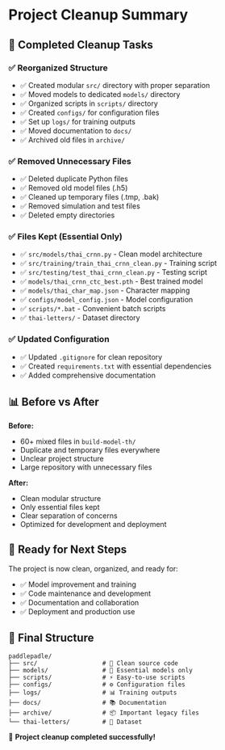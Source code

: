 # Project Cleanup Summary

## 🎯 Completed Cleanup Tasks

### ✅ Reorganized Structure
- ✅ Created modular `src/` directory with proper separation
- ✅ Moved models to dedicated `models/` directory  
- ✅ Organized scripts in `scripts/` directory
- ✅ Created `configs/` for configuration files
- ✅ Set up `logs/` for training outputs
- ✅ Moved documentation to `docs/`
- ✅ Archived old files in `archive/`

### ✅ Removed Unnecessary Files
- ✅ Deleted duplicate Python files
- ✅ Removed old model files (.h5)
- ✅ Cleaned up temporary files (.tmp, .bak)
- ✅ Removed simulation and test files
- ✅ Deleted empty directories

### ✅ Files Kept (Essential Only)
- ✅ `src/models/thai_crnn.py` - Clean model architecture
- ✅ `src/training/train_thai_crnn_clean.py` - Training script  
- ✅ `src/testing/test_thai_crnn_clean.py` - Testing script
- ✅ `models/thai_crnn_ctc_best.pth` - Best trained model
- ✅ `models/thai_char_map.json` - Character mapping
- ✅ `configs/model_config.json` - Model configuration
- ✅ `scripts/*.bat` - Convenient batch scripts
- ✅ `thai-letters/` - Dataset directory

### ✅ Updated Configuration
- ✅ Updated `.gitignore` for clean repository
- ✅ Created `requirements.txt` with essential dependencies
- ✅ Added comprehensive documentation

## 📊 Before vs After

**Before:** 
- 60+ mixed files in `build-model-th/`
- Duplicate and temporary files everywhere
- Unclear project structure
- Large repository with unnecessary files

**After:**
- Clean modular structure
- Only essential files kept
- Clear separation of concerns
- Optimized for development and deployment

## 🚀 Ready for Next Steps

The project is now clean, organized, and ready for:
- ✅ Model improvement and training
- ✅ Code maintenance and development  
- ✅ Documentation and collaboration
- ✅ Deployment and production use

## 📁 Final Structure

```
paddlepadle/
├── src/                  # 🎯 Clean source code
├── models/               # 💾 Essential models only
├── scripts/              # ⚡ Easy-to-use scripts
├── configs/              # ⚙️ Configuration files
├── logs/                 # 📊 Training outputs
├── docs/                 # 📚 Documentation
├── archive/              # 📦 Important legacy files
└── thai-letters/         # 📝 Dataset
```

🎉 **Project cleanup completed successfully!**
